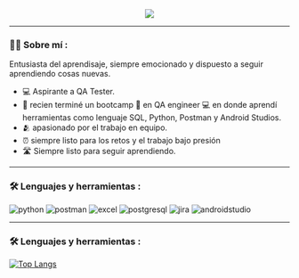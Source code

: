 <div id="header" align="center">
  <img decoding="async" 
src="https://github.com/dmt97jj/dmt97jj/blob/main/Banner%20Para%20Linkedin%20Lic%20En%20Administración%20Minimalista%20Negro.png">
</div>

---
 <div id="header" align="left">

### :man_technologist: Sobre mí :
Entusiasta del aprendisaje, siempre emocionado y dispuesto a seguir aprendiendo cosas nuevas.
* :computer: Aspirante a QA Tester.
* :seedling: recien terminé un bootcamp 📘 en QA engineer :computer: en donde aprendí herramientas como lenguaje SQL, Python, Postman y Android Studios.
* :people_hugging: apasionado por el trabajo en equipo.
* :alarm_clock: siempre listo para los retos y el trabajo bajo presión
* :motorway: Siempre listo para seguir aprendiendo.

---

### :hammer_and_wrench: Lenguajes y herramientas :

<div id="header" align="left">
    <img decoding="async" src="https://img.shields.io/badge/Python-3776AB?style=for-the-badge&logo=python&logoColor=white" alt="python"/>
  </a>
    <img decoding="async" src="https://img.shields.io/badge/postman-FF6C37?style=for-the-badge&logo=python&logoColor=white" alt="postman"/>
  </a>
 <img decoding="async" src="https://img.shields.io/badge/Microsoft_Excel-217346?style=for-the-badge&logo=microsoft-excel&logoColor=white" alt="excel"/>
  </a>
 <img decoding="async" src="https://img.shields.io/badge/postgresql-4169E1?style=for-the-badge&logo=microsoft-excel&logoColor=white" alt="postgresql"/>
 <img decoding="async" src="https://img.shields.io/badge/jira-0052CC?style=for-the-badge&logo=microsoft-excel&logoColor=white" alt="jira"/>
 <img decoding="async" src="https://img.shields.io/badge/androidstudio-3DDC84?style=for-the-badge&logo=microsoft-excel&logoColor=white" alt="androidstudio"/>

---

### :hammer_and_wrench: Lenguajes y herramientas :

[![Top Langs](https://github-readme-stats.vercel.app/api/top-langs/?username=dmt97jj&layout=compact&theme=vision-friendly-dark)](https://github.com/anuraghazra/github-readme-stats)
